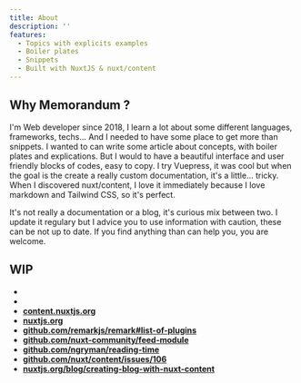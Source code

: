 ```yaml
---
title: About
description: ''
features:
  - Topics with explicits examples
  - Boiler plates
  - Snippets
  - Built with NuxtJS & nuxt/content
---
```


## Why Memorandum ?

I'm Web developer since 2018, I learn a lot about some different languages, frameworks, techs... And I needed to have some place to get more than snippets. I wanted to can write some article about concepts, with boiler plates and explications. But I would to have a beautiful interface and user friendly blocks of codes, easy to copy. I try Vuepress, it was cool but when the goal is the create a really custom documentation, it's a little... tricky. When I discovered nuxt/content, I love it immediately because I love markdown and Tailwind CSS, so it's perfect.

It's not really a documentation or a blog, it's curious mix between two. I update it regulary but I advice you to use information with caution, these can be not up to date. If you find anything than can help you, you are welcome.

## WIP

- <local-link url="_content/documentation/development/frameworks/flutter/setup-flutter" text="_content/documentation/.../flutter/setup-flutter"></local-link>
- <local-link url="_content/documentation/development/frameworks/flutter?only=title&only=description&only=img&only=slug&only=author" text="_content/documentation/development/frameworks/flutter?only=title..."></local-link>
- [**content.nuxtjs.org**](https://content.nuxtjs.org)
- [**nuxtjs.org**](https://nuxtjs.org)
- [**github.com/remarkjs/remark#list-of-plugins**](https://github.com/remarkjs/remark/blob/main/doc/plugins.md#list-of-plugins)
- [**github.com/nuxt-community/feed-module**](https://github.com/nuxt-community/feed-module)
- [**github.com/ngryman/reading-time**](https://github.com/ngryman/reading-time)
- [**github.com/nuxt/content/issues/106**](https://github.com/nuxt/content/issues/106)
- [**nuxtjs.org/blog/creating-blog-with-nuxt-content**](https://nuxtjs.org/blog/creating-blog-with-nuxt-content)
